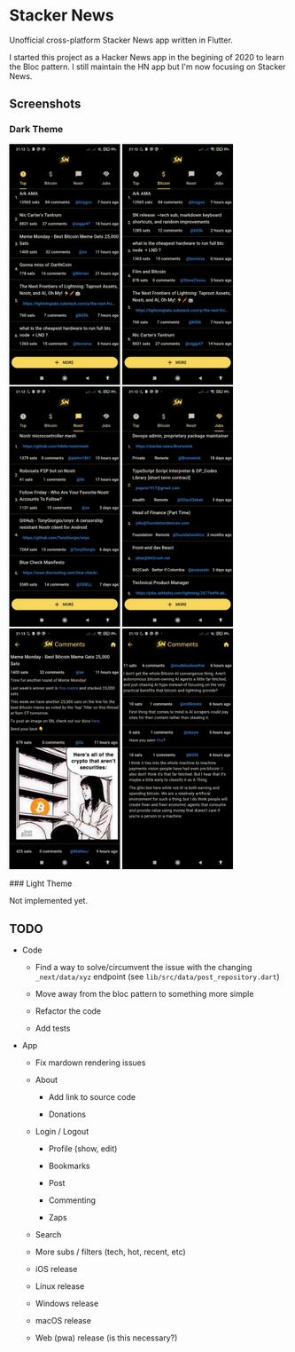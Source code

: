# Stacker News

Unofficial cross-platform Stacker News app written in Flutter.

I started this project as a Hacker News app in the begining of 2020 to learn the Bloc pattern. I still maintain the HN app but I'm now focusing on Stacker News.

## Screenshots

### Dark Theme

<p float="left">
  <img src="./screenshots/top_dark1.jpeg" alt="drawing" width="200"/>
  <img src="./screenshots/bitcoin_dark1.jpeg" alt="drawing" width="200"/>
  <img src="./screenshots/nostr_dark1.jpeg" alt="drawing" width="200"/>
  <img src="./screenshots/jobs_dark1.jpeg" alt="drawing" width="200"/>
  <img src="./screenshots/comments_dark1.jpeg" alt="drawing" width="200"/>
  <img src="./screenshots/comments_dark2.jpeg" alt="drawing" width="200"/>
</p>
### Light Theme

Not implemented yet.

## TODO

- Code

  - Find a way to solve/circumvent the issue with the changing `_next/data/xyz` endpoint (see `lib/src/data/post_repository.dart`)

  - Move away from the bloc pattern to something more simple

  - Refactor the code

  - Add tests

- App

  - Fix mardown rendering issues

  - About

    - Add link to source code

    - Donations

  - Login / Logout

    - Profile (show, edit)

    - Bookmarks

    - Post

    - Commenting

    - Zaps

  - Search

  - More subs / filters (tech, hot, recent, etc)

  - iOS release

  - Linux release

  - Windows release

  - macOS release

  - Web (pwa) release (is this necessary?)

